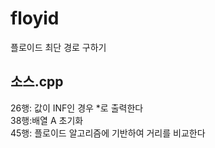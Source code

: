 # floyid
플로이드 최단 경로 구하기

## 소스.cpp
26행: 값이 INF인 경우 *로 출력한다<br>
38행:배열 A 초기화<br>
45행: 플로이드 알고리즘에 기반하여 거리를 비교한다
